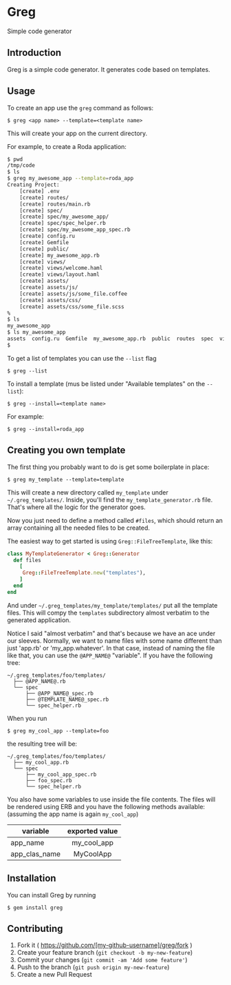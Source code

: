 # Greg

Simple code generator

## Introduction

Greg is a simple code generator. It generates code based on templates.

## Usage

To create an app use the `greg` command as follows:

    $ greg <app name> --template=<template name>

This will create your app on the current directory.

For example, to create a Roda application:

```bash
$ pwd
/tmp/code
$ ls
$ greg my_awesome_app --template=roda_app
Creating Project:
    [create] .env
    [create] routes/
    [create] routes/main.rb
    [create] spec/
    [create] spec/my_awesome_app/
    [create] spec/spec_helper.rb
    [create] spec/my_awesome_app_spec.rb
    [create] config.ru
    [create] Gemfile
    [create] public/
    [create] my_awesome_app.rb
    [create] views/
    [create] views/welcome.haml
    [create] views/layout.haml
    [create] assets/
    [create] assets/js/
    [create] assets/js/some_file.coffee
    [create] assets/css/
    [create] assets/css/some_file.scss
%
$ ls
my_awesome_app
$ ls my_awesome_app
assets  config.ru  Gemfile  my_awesome_app.rb  public  routes  spec  views
$
```

To get a list of templates you can use the `--list` flag

    $ greg --list

To install a template (mus be listed under "Available templates" on the `--list`):

    $ greg --install=<template name>

For example:

    $ greg --install=roda_app

## Creating you own template

The first thing you probably want to do is get some boilerplate in place:

    $ greg my_template --template=template

This will create a new directory called `my_template` under `~/.greg_templates/`.
Inside, you'll find the `my_template_generator.rb` file. That's where all the logic for the generator goes.

Now you just need to define a method called `#files`, which should return an array containing all the needed files to be created.

The easiest way to get started is using `Greg::FileTreeTemplate`, like this:

```ruby
class MyTemplateGenerator < Greg::Generator
  def files
    [
     Greg::FileTreeTemplate.new("templates"),
    ]
  end
end
```

And under `~/.greg_templates/my_template/templates/` put all the template files. This will compy the `templates` subdirectory almost verbatim to the generated application.

Notice I said "almost verbatim" and that's because we have an ace under our sleeves.
Normally, we want to name files with some name different than just 'app.rb' or 'my_app.whatever'. In that case, instead of naming the file like that, you can use the `@APP_NAME@` "variable".
If you have the following tree:

```
~/.greg_templates/foo/templates/
  ├── @APP_NAME@.rb
  └── spec
      ├── @APP_NAME@_spec.rb
      ├── @TEMPLATE_NAME@_spec.rb
      └── spec_helper.rb
```

When you run

    $ greg my_cool_app --template=foo

the resulting tree will be:

```
~/.greg_templates/foo/templates/
  ├── my_cool_app.rb
  └── spec
      ├── my_cool_app_spec.rb
      ├── foo_spec.rb
      └── spec_helper.rb
```

You also have some variables to use inside the file contents. The files will be rendered using ERB and you have the following methods available:
(assuming the app name is again `my_cool_app`)

| variable      | exported value |
| ------------- |:--------------:| 
| app_name      | my_cool_app    | 
| app_clas_name | MyCoolApp      | 

## Installation

You can install Greg by running

    $ gem install greg

## Contributing

1. Fork it ( https://github.com/[my-github-username]/greg/fork )
2. Create your feature branch (`git checkout -b my-new-feature`)
3. Commit your changes (`git commit -am 'Add some feature'`)
4. Push to the branch (`git push origin my-new-feature`)
5. Create a new Pull Request
